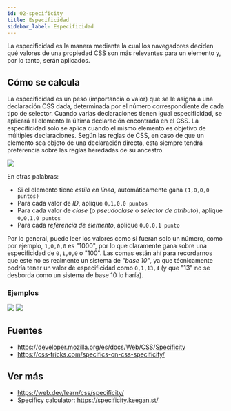 ```yaml
---
id: 02-specificity
title: Especificidad
sidebar_label: Especificidad 
---
```


La especificidad es la manera mediante la cual los navegadores deciden qué valores de una propiedad CSS son más relevantes para un elemento y, por lo tanto, serán aplicados.

## Cómo se calcula
La especificidad es un peso (importancia o valor) que se le asigna a una declaración CSS dada, determinada por el número correspondiente de cada tipo de selector. Cuando varias declaraciones tienen igual especificidad, se aplicará al elemento la última declaración encontrada en el CSS. La especificidad solo se aplica cuando el mismo elemento es objetivo de múltiples declaraciones. Según las reglas de CSS, en caso de que un elemento sea objeto de una declaración directa, esta siempre tendrá preferencia sobre las reglas heredadas de su ancestro.

![](/img/specificity-calculation.png)

En otras palabras:

- Si el elemento tiene *estilo en línea*, automáticamente gana `(1,0,0,0 puntos)`
- Para cada valor de *ID*, aplique `0,1,0,0 puntos`
- Para cada valor de *clase* (o *pseudoclase* o *selector de atributo*), aplique `0,0,1,0 puntos`
- Para cada *referencia de elemento*, aplique `0,0,0,1 punto`

Por lo general, puede leer los valores como si fueran solo un número, como por ejemplo, `1,0,0,0` es "1000", por lo que claramente gana sobre una especificidad de `0,1,0,0` o "100". Las comas están ahí para recordarnos que este no es realmente un sistema de *"base 10"*, ya que técnicamente podría tener un valor de especificidad como ``0,1,13,4`` (y que "13" no se desborda como un sistema de base 10 lo haría).

### Ejemplos
![](/img/specificity-eg1.png)
![](/img/specificity-eg2.png)

## Fuentes
- https://developer.mozilla.org/es/docs/Web/CSS/Specificity
- https://css-tricks.com/specifics-on-css-specificity/

## Ver más

- https://web.dev/learn/css/specificity/
- Specificy calculator: https://specificity.keegan.st/
